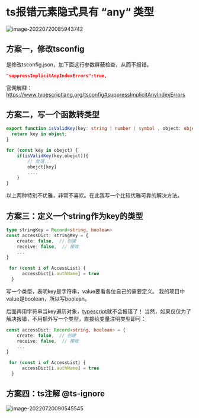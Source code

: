 # ts报错元素隐式具有 “any“ 类型

![image-20220720085943742](https://picgo-1302703244.cos.ap-nanjing.myqcloud.com/202207200859822.png)

## 方案一，修改tsconfig

是修改tsconfig.json，加下面这行参数屏蔽检查，从而不报错。

```json
"suppressImplicitAnyIndexErrors":true,
```

官网解释：<https://www.typescriptlang.org/tsconfig#suppressImplicitAnyIndexErrors>

## 方案二，写一个函数转类型

```ts
export function isValidKey(key: string | number | symbol , object: object): key is keyof typeof object {
  return key in object;
}

for (const key in obejct) {
	if(isValidKey(key,obejct)){
		// 处理...
		obejct[key]
		....
	}
}

```

以上两种特别不优雅，非常不喜欢。在此我写一个比较优雅可靠的解决方法。

## 方案三：定义一个string作为key的类型

```ts
type stringKey = Record<string, boolean>
const accessDict: stringKey = {
    create: false,  // 创建
    receive: false,  // 接收
    ...
}

 for (const i of AccessList) {
      accessDict[i.authName] = true
  }

```

写一个类型，表明key是字符串，value要看各位自己的需要定义。
我的项目中value是boolean，所以写boolean。

后面再用字符串当key遍历对象，[typescript](https://so.csdn.net/so/search?q=typescript&spm=1001.2101.3001.7020)就不会报错了！
当然，如果仅仅为了解决报错，不用额外写一个类型，直接给变量注明类型即可：

```ts
const accessDict: Record<string, boolean> = {
    create: false,  // 创建
    receive: false,  // 接收
    ...
}

 for (const i of AccessList) {
      accessDict[i.authName] = true
  }

```

## 方案四：ts注解 @ts-ignore

![image-20220720090545545](https://picgo-1302703244.cos.ap-nanjing.myqcloud.com/202207200905569.png)
